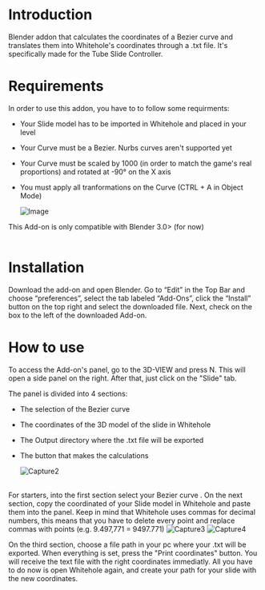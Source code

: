 # Introduction
Blender addon that calculates the coordinates of a Bezier curve and translates them into Whitehole's coordinates through a .txt file. It's specifically made for the Tube Slide Controller.

# Requirements
In order to use this addon, you have to to follow some requirments:
* Your Slide model has to be imported in Whitehole and placed in your level
* Your Curve must be a Bezier. Nurbs curves aren't supported yet
* Your Curve must be scaled by 1000 (in order to match the game's real proportions) and rotated at -90° on the X axis
* You must apply all tranformations on the Curve (CTRL + A in Object Mode)

   ![Image](https://user-images.githubusercontent.com/74122269/228070054-b4aeabe8-73c4-4665-9d53-f576b32fd6ab.PNG)
   
This Add-on is only compatible with Blender 3.0> (for now)<br /><br />

# Installation
Download the add-on and open Blender. Go to “Edit” in the Top Bar and choose “preferences”, select the tab labeled “Add-Ons”, click the “Install” button on the top right and select the downloaded file. Next, check on the box to the left of the downloaded Add-on.

# How to use 
To access the Add-on's panel, go to the 3D-VIEW and press N. This will open a side panel on the right. After that, just click on the "Slide" tab.<br />

The panel is divided into 4 sections:
* The selection of the Bezier curve
* The coordinates of the 3D model of the slide in Whitehole
* The Output directory where the .txt file will be exported
* The button that makes the calculations
 
   ![Capture2](https://user-images.githubusercontent.com/74122269/228651087-9756faf1-cdcc-4468-a598-a51abefffa6f.PNG)

<br />For starters, into the first section select your Bezier curve . On the next section, copy the coordinated of your Slide model in Whitehole and paste them into the panel. Keep in mind that Whitehole uses commas for decimal numbers, this means that you have to delete every point and replace commas with points (e.g. 9.497,771 = 9497.771)
![Capture3](https://user-images.githubusercontent.com/74122269/228654851-ce325c55-7aa4-4e0e-bcd3-db25fd6df0b8.PNG)
 ![Capture4](https://user-images.githubusercontent.com/74122269/228654174-c8e10932-9c20-462c-88c7-b0e9beaee8cc.PNG)

On the third section, choose a file path in your pc where your .txt will be exported. When everything is set, press the "Print coordinates" button. You will receive the text file with the right coordinates immediatly. All you have to do now is open Whitehole again, and create your path for your slide with the new coordinates.


